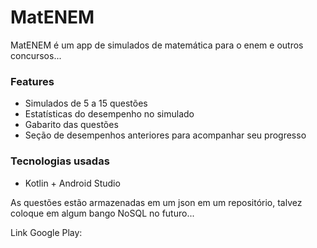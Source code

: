 # MatENEM

MatENEM é um app de simulados de matemática para o enem e outros concursos...

### Features

- Simulados de 5 a 15 questões
- Estatísticas do desempenho no simulado
- Gabarito das questões
- Seção de desempenhos anteriores para acompanhar seu progresso

### Tecnologias usadas

- Kotlin + Android Studio

As questões estão armazenadas em um json em um repositório, talvez coloque em algum bango NoSQL no futuro...

Link Google Play: